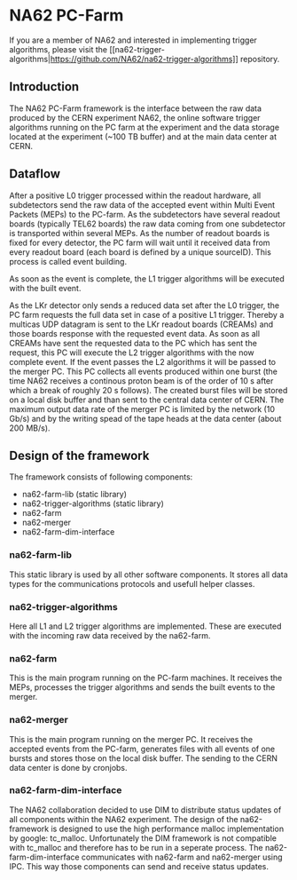 NA62 PC-Farm
========

If you are a member of NA62 and interested in implementing trigger algorithms, please visit the [[na62-trigger-algorithms|https://github.com/NA62/na62-trigger-algorithms]] repository.

## Introduction
The NA62 PC-Farm framework is the interface between the raw data produced by the CERN experiment NA62, 
the online software trigger algorithms running on the PC farm at the experiment and the data storage located
at the experiment (~100 TB buffer) and at the main data center at CERN.


## Dataflow
After a positive L0 trigger processed within the readout hardware, all subdetectors send the raw data of 
the accepted event within Multi Event Packets (MEPs) to the PC-farm. As the subdetectors have several
readout boards (typically TEL62 boards) the raw data coming from one subdetector is transported within several
MEPs. As the number of readout boards is fixed for every detector, the PC farm will wait until it received data
from every readout board (each board is defined by a unique sourceID). This process is called event building.

As soon as the event is complete, the L1 trigger algorithms will be executed with the built event.

As the LKr detector only sends a reduced data set after the L0 trigger, the PC farm requests the full data set 
in case of a positive L1 trigger. Thereby a multicas UDP datagram is sent to the LKr readout boards (CREAMs) and 
those boards response with the requested event data.
As soon as all CREAMs have sent the requested data to the PC which has sent the request, this PC will execute the L2 
trigger algorithms with the now complete event. If the event passes the L2 algorithms it will be passed to the 
merger PC. This PC collects all events produced within one burst (the time NA62 receives a continous proton beam is of 
the order of 10 s after which a break of roughly 20 s follows). The created burst files will be stored on a local 
disk buffer and than sent to the central data center of CERN. The maximum output data rate of the merger PC is limited 
by the network (10 Gb/s) and by the writing spead of the tape heads at the data center (about 200 MB/s).

## Design of the framework
The framework consists of following components:
  * na62-farm-lib (static library)
  * na62-trigger-algorithms (static library)
  * na62-farm
  * na62-merger
  * na62-farm-dim-interface

### na62-farm-lib
This static library is used by all other software components. It stores all data types for the communications protocols
and usefull helper classes.

### na62-trigger-algorithms
Here all L1 and L2 trigger algorithms are implemented. These are executed with the incoming raw data received by the na62-farm.

### na62-farm
This is the main program running on the PC-farm machines. It receives the MEPs, processes the trigger algorithms and 
sends the built events to the merger.

### na62-merger
This is the main program running on the merger PC. It receives the accepted events from the PC-farm, generates files 
with all events of one bursts and stores those on the local disk buffer. The sending to the CERN data center is done
by cronjobs.

### na62-farm-dim-interface
The NA62 collaboration decided to use DIM to distribute status updates of all components within the NA62 experiment.
The design of the na62-framework is designed to use the high performance malloc implementation by google: tc_malloc. 
Unfortunately the DIM framework is not compatible with tc_malloc and therefore has to be run in a seperate process.
The na62-farm-dim-interface communicates with na62-farm and na62-merger using IPC. This way those components can send
and receive status updates.
